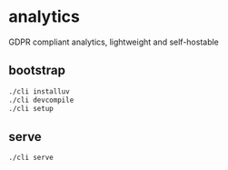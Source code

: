 # analytics

GDPR compliant analytics, lightweight and self-hostable

## bootstrap

```bash
./cli installuv
./cli devcompile
./cli setup
```

## serve

```bash
./cli serve
```
